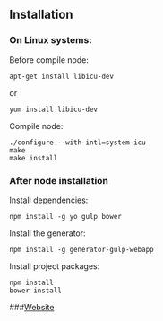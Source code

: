 ## Installation


### On Linux systems:
Before compile node:
```
apt-get install libicu-dev
```
or
```
yum install libicu-dev
```
Compile node:
```
./configure --with-intl=system-icu
make
make install
```

### After node installation
Install dependencies:
````
npm install -g yo gulp bower
````
Install the generator:
```
npm install -g generator-gulp-webapp
```

Install project packages:
```
npm install
bower install
```

###[Website](http://3g.19min.com/)
